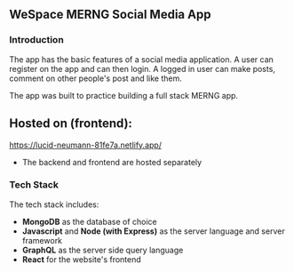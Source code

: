 WeSpace MERNG Social Media App
-----

### Introduction

The app has the basic features of a social media application. A user can register on the app and can then login. A logged in user can make posts, comment on other people's post and like them.

The app was built to practice building a full stack MERNG app.

## Hosted on (frontend):
https://lucid-neumann-81fe7a.netlify.app/

- The backend and frontend are hosted separately

### Tech Stack

The tech stack includes:

* **MongoDB** as the database of choice
* **Javascript** and **Node (with Express)** as the server language and server framework
* **GraphQL** as the server side query language
* **React** for the website's frontend